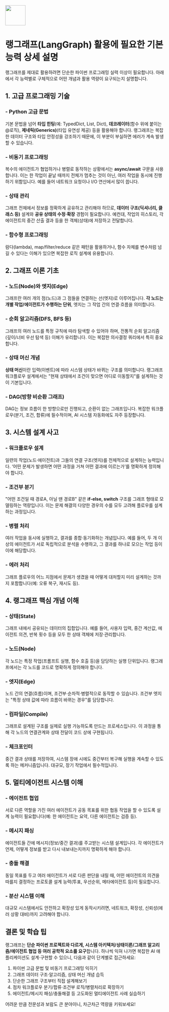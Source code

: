 <img src="https://r2cdn.perplexity.ai/pplx-full-logo-primary-dark%402x.png" style="height:64px;margin-right:32px"/>

# 랭그래프(LangGraph) 활용에 필요한 기본 능력 상세 설명

랭그래프를 제대로 활용하려면 단순한 파이썬 프로그래밍 실력 이상이 필요합니다. 아래에서 각 능력별로 구체적으로 어떤 개념과 활용 역량이 요구되는지 설명합니다.

## 1. 고급 프로그래밍 기술

### -  Python 고급 문법

기본 문법을 넘어 **타입 힌팅**(예: TypedDict, List, Dict), **데코레이터**(함수 위에 붙이는 @로직), **제네릭(Generics)**(타입 유연성 제공) 등을 활용해야 합니다. 랭그래프는 복잡한 데이터 구조와 타입 안정성을 강조하기 때문에, 이 부분이 부실하면 에러가 계속 발생할 수 있습니다.

### -  비동기 프로그래밍

복수의 에이전트가 협업하거나 병렬로 동작하는 상황에서는 **async/await** 구문을 사용합니다. 이는 한 작업이 끝날 때까지 전체가 멈추는 것이 아닌, 여러 작업을 동시에 진행하기 위함입니다. 예를 들어 네트워크 요청이나 I/O 연산에서 많이 씁니다.

### -  상태 관리

그래프 전체에서 정보를 정확하게 공유하고 관리해야 하므로, **데이터 구조(딕셔너리, 클래스 등)** 설계와 **공유 상태의 수정·확장** 경험이 필요합니다. 예컨대, 작업의 히스토리, 각 에이전트의 중간 산출 결과 등을 한 객체(상태)에 저장하고 전달합니다.

### -  함수형 프로그래밍

람다(lambda), map/filter/reduce 같은 패턴을 활용하거나, 함수 자체를 변수처럼 넘길 수 있다는 이해가 있으면 복잡한 로직 설계에 유용합니다.

## 2. 그래프 이론 기초

### -  노드(Node)와 엣지(Edge)

그래프란 여러 개의 점(노드)과 그 점들을 연결하는 선(엣지)로 이루어집니다. **각 노드는 개별 작업/에이전트가 수행하는 단위**, 엣지는 그 작업 간의 연결·흐름을 의미합니다.

### -  순회 알고리즘(DFS, BFS 등)

그래프의 여러 노드를 특정 규칙에 따라 탐색할 수 있어야 하며, 전통적 순회 알고리즘(깊이/너비 우선 탐색 등) 이해가 유리합니다. 이는 복잡한 의사결정 쿼리에서 특히 중요합니다.

### -  상태 머신 개념

**상태 머신**이란 입력(이벤트)에 따라 시스템 상태가 바뀌는 구조를 의미합니다. 랭그래프 워크플로우 설계에서는 "현재 상태에서 조건이 맞으면 어디로 이동할지"를 설계하는 것이 기본입니다.

### -  DAG(방향 비순환 그래프)

DAG는 정보 흐름이 한 방향으로만 진행되고, 순환이 없는 그래프입니다. 복잡한 워크플로우(분기, 조건, 합류)에 필수적이며, AI 시스템 자동화에도 자주 등장합니다.

## 3. 시스템 설계 사고

### -  워크플로우 설계

일련의 작업(노드·에이전트)과 그들의 연결 구조(엣지)를 전체적으로 설계하는 능력입니다. ‘어떤 문제가 발생하면 어떤 과정을 거쳐 어떤 결과에 이르는가’를 명확하게 정의해야 합니다.

### -  조건부 분기

"어떤 조건일 때 경로A, 아닐 땐 경로B" 같은 **if-else, switch** 구조를 그래프 형태로 모델링하는 역량입니다. 이는 문제 해결의 다양한 경우의 수를 모두 고려해 플로우를 설계하는 과정입니다.

### -  병렬 처리

여러 작업을 동시에 실행하고, 결과를 종합·동기화하는 개념입니다. 예를 들어, 두 개 이상의 에이전트가 서로 독립적으로 분석을 수행하고, 그 결과를 하나로 모으는 작업 등이 이에 해당합니다.

### -  에러 처리

그래프 플로우의 어느 지점에서 문제가 생겼을 때 어떻게 대처할지 미리 설계하는 것까지 포함합니다(예: 오류 복구, 재시도 등).

## 4. 랭그래프 핵심 개념 이해

### -  상태(State)

그래프 내에서 공유되는 데이터의 집합입니다. 예를 들어, 사용자 입력, 중간 계산값, 에이전트 의견, 반복 횟수 등을 모두 한 상태 객체에 저장·관리합니다.

### -  노드(Node)

각 노드는 특정 작업(프롬프트 실행, 함수 호출 등)을 담당하는 실행 단위입니다. 랭그래프에서는 각 노드를 코드로 명확하게 정의해야 합니다.

### -  엣지(Edge)

노드 간의 연결(흐름)이며, 조건부·순차적·병렬적으로 동작할 수 있습니다. 조건부 엣지는 "특정 상태 값에 따라 흐름이 바뀌는 경우"를 담당합니다.

### -  컴파일(Compile)

그래프로 설계된 구조를 실제로 실행 가능하도록 만드는 프로세스입니다. 이 과정을 통해 각 노드의 연결관계와 상태 전달이 코드 상에 구현됩니다.

### -  체크포인터

중간 결과 상태를 저장하여, 시스템 장애 시에도 중간부터 복구해 실행을 계속할 수 있도록 하는 메커니즘입니다. 대규모, 장기 작업에서 필수적입니다.

## 5. 멀티에이전트 시스템 이해

### -  에이전트 협업

서로 다른 역할을 가진 여러 에이전트가 공동 목표를 위한 협동 작업을 할 수 있도록 설계 능력이 필요합니다(예: 한 에이전트는 요약, 다른 에이전트는 검증 등).

### -  메시지 패싱

에이전트들 간에 메시지(정보/중간 결과)를 주고받는 시스템 설계입니다. 각 에이전트가 언제, 어떻게 정보를 받고 다시 내보내는지까지 명확하게 해야 합니다.

### -  충돌 해결

동일 목표를 두고 여러 에이전트가 서로 다른 판단을 내릴 때, 어떤 에이전트의 의견을 따를지 결정하는 프로토콜 설계 능력(투표, 우선순위, 메타에이전트 등)이 필요합니다.

### -  분산 시스템 이해

대규모 시스템에서도 안전하고 확장성 있게 동작시키려면, 네트워크, 확장성, 신뢰성(에러 상황 대비)까지 고려해야 합니다.

## 결론 및 학습 팁

랭그래프는 **단순 파이썬 프로젝트와 다르게, 시스템 아키텍처/상태이론/그래프 알고리즘/에이전트 협업 등 여러 공학적 요소를 요구**합니다. 하나씩 익혀 나가면 복잡한 AI 애플리케이션도 설계·구현할 수 있으니, 다음과 같이 단계별로 접근하세요:

1. 파이썬 고급 문법 및 비동기 프로그래밍 익히기
2. 그래프 데이터 구조·알고리즘, 상태 머신 개념 습득
3. 단순한 그래프 구조부터 직접 설계해보기
4. 점차 워크플로우 분기/합류·조건부 로직/병렬처리로 확장하기
5. 에이전트/메시지 패싱/충돌해결 등 고도화된 멀티에이전트 사례 실습하기

어려운 만큼 전문성과 보람도 큰 분야이니, 차근차근 역량을 키워보세요!

